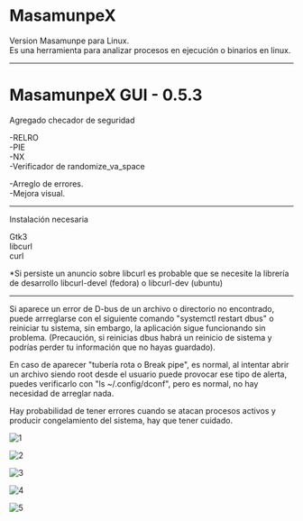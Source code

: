 <h1>MasamunpeX</h1>
Version Masamunpe para Linux.<br>
Es una herramienta para analizar procesos en ejecución o binarios en linux.

----------------------------------------------------------------------------------------------------------------------

<h1>MasamunpeX GUI - 0.5.3</h1>

Agregado checador de seguridad

-RELRO<br>
-PIE<br>
-NX<br>
-Verificador de randomize_va_space<br>

-Arreglo de errores.<br>
-Mejora visual.

---------------------

Instalación necesaria

Gtk3<br>
libcurl<br>
curl

*Si persiste un anuncio sobre libcurl es probable que se necesite la librería de desarrollo
libcurl-devel (fedora) o libcurl-dev (ubuntu)

---------------------

Si aparece un error de D-bus de un archivo o directorio no encontrado, puede arrreglarse con el siguiente comando "systemctl restart dbus" o reiniciar tu sistema, sin embargo, la aplicación sigue funcionando sin problema.
(Precaución, si reinicias dbus habrá un reinicio de sistema y podrías perder tu información que no hayas guardado).

En caso de aparecer "tubería rota o Break pipe", es normal, al intentar abrir un archivo siendo root desde el usuario puede provocar ese tipo de alerta, puedes verificarlo con "ls ~/.config/dconf", pero es normal, no hay necesidad de arreglar nada.

Hay probabilidad de tener errores cuando se atacan procesos activos y producir congelamiento del sistema, hay que tener cuidado.

![1](https://github.com/user-attachments/assets/6bc97b3f-aadc-4612-bb96-0bb281e35a5d)

![2](https://github.com/user-attachments/assets/2496e42f-1d7c-4135-b12f-2e2bb11b446d)

![3](https://github.com/user-attachments/assets/71bbea7b-b5ad-4e53-845e-6d46ec9963cc)

![4](https://github.com/user-attachments/assets/3091f3a5-f6a1-4128-bbb1-a373b7310fd5)

![5](https://github.com/user-attachments/assets/0439a91d-8164-47f9-97f2-ba986c19bdc1)
